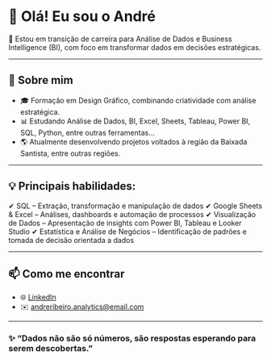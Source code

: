 # 👋 Olá! Eu sou o André

🎯 Estou em transição de carreira para Análise de Dados e Business Intelligence (BI), com foco em transformar dados em decisões estratégicas.

---

## 🚀 Sobre mim

- 🎓 Formação em Design Gráfico, combinando criatividade com análise estratégica.
- 📊 Estudando Análise de Dados, BI, Excel, Sheets, Tableau, Power BI, SQL, Python, entre outras ferramentas...
- 🌎 Atualmente desenvolvendo projetos voltados à região da Baixada Santista, entre outras regiões.

---

## 💡 Principais habilidades:

✔ SQL – Extração, transformação e manipulação de dados 
✔ Google Sheets & Excel – Análises, dashboards e automação de processos 
✔ Visualização de Dados – Apresentação de insights com Power BI, Tableau e Looker Studio 
✔ Estatística e Análise de Negócios – Identificação de padrões e tomada de decisão orientada a dados 

---

## 📫 Como me encontrar

- 🌐 [LinkedIn](https://www.linkedin.com/in/andreribeiro-analytics/)
- ✉️ andreribeiro.analytics@email.com

---

### ✨ “Dados não são só números, são respostas esperando para serem descobertas.”

